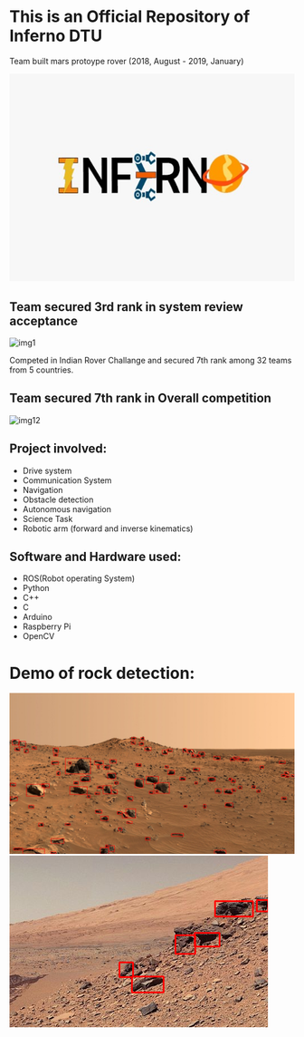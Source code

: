 # This is an Official Repository of Inferno DTU  
Team built mars protoype rover (2018, August - 2019, January)

![img](src/inferno.jpg)

## Team secured 3rd rank in system review acceptance
![img1](src/system.jpg)

Competed in Indian Rover Challange and secured 7th rank among 32 teams from 5 countries.

## Team secured 7th rank in Overall competition
![img12](src/final.jpg)

## Project involved:
- Drive system
- Communication System
- Navigation
- Obstacle detection
- Autonomous navigation
- Science Task
- Robotic arm (forward and inverse kinematics)

## Software and Hardware used:
- ROS(Robot operating System)
- Python
- C++
- C
- Arduino
- Raspberry Pi
- OpenCV

# Demo of rock detection:
![img](src/rock.png)
![img](src/rock1.png)
